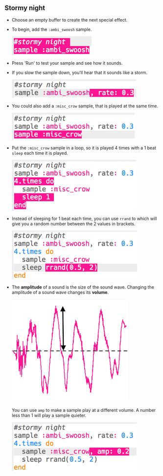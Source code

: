 ## Stormy night

+ Choose an empty buffer to create the next special effect.

+ To begin, add the `:ambi_swoosh` sample.
    
    ![צילום מסך](images/effects-storm-sample.png)

+ Press 'Run' to test your sample and see how it sounds.

+ If you slow the sample down, you'll hear that it sounds like a storm.
    
    ![צילום מסך](images/effects-storm-rate.png)

+ You could also add a `:misc_crow` sample, that is played at the same time.
    
    ![צילום מסך](images/effects-storm-crow.png)

+ Put the `:misc_crow` sample in a loop, so it is played 4 times with a 1 beat `sleep` each time it is played.
    
    ![צילום מסך](images/effects-storm-crow-repeat.png)

+ Instead of sleeping for 1 beat each time, you can use `rrand` to which will give you a random number between the 2 values in brackets.
    
    ![צילום מסך](images/effects-storm-crow-rand.png)

+ The **amplitude** of a sound is the size of the sound wave. Changing the amplitude of a sound wave changes its **volume**.
    
    ![amplitude](images/effects-amplitude.png)
    
    You can use `amp` to make a sample play at a different volume. A number less than 1 will play a sample quieter.
    
    ![צילום מסך](images/effects-storm-crow-amp.png)